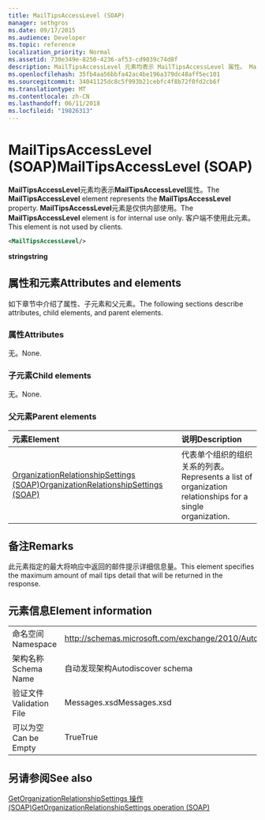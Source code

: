```yaml
---
title: MailTipsAccessLevel (SOAP)
manager: sethgros
ms.date: 09/17/2015
ms.audience: Developer
ms.topic: reference
localization_priority: Normal
ms.assetid: 730e349e-8250-4236-af53-cd9039c74d8f
description: MailTipsAccessLevel 元素均表示 MailTipsAccessLevel 属性。 MailTipsAccessLevel 元素是仅供内部使用。 客户端不使用此元素。
ms.openlocfilehash: 35fb4aa56bbfa42ac4be196a379dc48aff5ec101
ms.sourcegitcommit: 34041125dc8c5f993b21cebfc4f8b72f0fd2cb6f
ms.translationtype: MT
ms.contentlocale: zh-CN
ms.lasthandoff: 06/11/2018
ms.locfileid: "19826313"
---
```

# <a name="mailtipsaccesslevel-soap"></a><span data-ttu-id="41dc2-105">MailTipsAccessLevel (SOAP)</span><span class="sxs-lookup"><span data-stu-id="41dc2-105">MailTipsAccessLevel (SOAP)</span></span>

<span data-ttu-id="41dc2-106">**MailTipsAccessLevel**元素均表示**MailTipsAccessLevel**属性。</span><span class="sxs-lookup"><span data-stu-id="41dc2-106">The **MailTipsAccessLevel** element represents the **MailTipsAccessLevel** property.</span></span> <span data-ttu-id="41dc2-107">**MailTipsAccessLevel**元素是仅供内部使用。</span><span class="sxs-lookup"><span data-stu-id="41dc2-107">The **MailTipsAccessLevel** element is for internal use only.</span></span> <span data-ttu-id="41dc2-108">客户端不使用此元素。</span><span class="sxs-lookup"><span data-stu-id="41dc2-108">This element is not used by clients.</span></span> 
  
```XML
<MailTipsAccessLevel/>
```

 <span data-ttu-id="41dc2-109">**string**</span><span class="sxs-lookup"><span data-stu-id="41dc2-109">**string**</span></span>
## <a name="attributes-and-elements"></a><span data-ttu-id="41dc2-110">属性和元素</span><span class="sxs-lookup"><span data-stu-id="41dc2-110">Attributes and elements</span></span>

<span data-ttu-id="41dc2-111">如下章节中介绍了属性、子元素和父元素。</span><span class="sxs-lookup"><span data-stu-id="41dc2-111">The following sections describe attributes, child elements, and parent elements.</span></span>
  
### <a name="attributes"></a><span data-ttu-id="41dc2-112">属性</span><span class="sxs-lookup"><span data-stu-id="41dc2-112">Attributes</span></span>

<span data-ttu-id="41dc2-113">无。</span><span class="sxs-lookup"><span data-stu-id="41dc2-113">None.</span></span>
  
### <a name="child-elements"></a><span data-ttu-id="41dc2-114">子元素</span><span class="sxs-lookup"><span data-stu-id="41dc2-114">Child elements</span></span>

<span data-ttu-id="41dc2-115">无。</span><span class="sxs-lookup"><span data-stu-id="41dc2-115">None.</span></span>
  
### <a name="parent-elements"></a><span data-ttu-id="41dc2-116">父元素</span><span class="sxs-lookup"><span data-stu-id="41dc2-116">Parent elements</span></span>

|<span data-ttu-id="41dc2-117">**元素**</span><span class="sxs-lookup"><span data-stu-id="41dc2-117">**Element**</span></span>|<span data-ttu-id="41dc2-118">**说明**</span><span class="sxs-lookup"><span data-stu-id="41dc2-118">**Description**</span></span>|
|:-----|:-----|
|[<span data-ttu-id="41dc2-119">OrganizationRelationshipSettings (SOAP)</span><span class="sxs-lookup"><span data-stu-id="41dc2-119">OrganizationRelationshipSettings (SOAP)</span></span>](organizationrelationshipsettings-soap.md) <br/> |<span data-ttu-id="41dc2-120">代表单个组织的组织关系的列表。</span><span class="sxs-lookup"><span data-stu-id="41dc2-120">Represents a list of organization relationships for a single organization.</span></span>  <br/> |
   
## <a name="remarks"></a><span data-ttu-id="41dc2-121">备注</span><span class="sxs-lookup"><span data-stu-id="41dc2-121">Remarks</span></span>

<span data-ttu-id="41dc2-122">此元素指定的最大将响应中返回的邮件提示详细信息量。</span><span class="sxs-lookup"><span data-stu-id="41dc2-122">This element specifies the maximum amount of mail tips detail that will be returned in the response.</span></span>
  
## <a name="element-information"></a><span data-ttu-id="41dc2-123">元素信息</span><span class="sxs-lookup"><span data-stu-id="41dc2-123">Element information</span></span>

|||
|:-----|:-----|
|<span data-ttu-id="41dc2-124">命名空间</span><span class="sxs-lookup"><span data-stu-id="41dc2-124">Namespace</span></span>  <br/> |http://schemas.microsoft.com/exchange/2010/Autodiscover  <br/> |
|<span data-ttu-id="41dc2-125">架构名称</span><span class="sxs-lookup"><span data-stu-id="41dc2-125">Schema Name</span></span>  <br/> |<span data-ttu-id="41dc2-126">自动发现架构</span><span class="sxs-lookup"><span data-stu-id="41dc2-126">Autodiscover schema</span></span>  <br/> |
|<span data-ttu-id="41dc2-127">验证文件</span><span class="sxs-lookup"><span data-stu-id="41dc2-127">Validation File</span></span>  <br/> |<span data-ttu-id="41dc2-128">Messages.xsd</span><span class="sxs-lookup"><span data-stu-id="41dc2-128">Messages.xsd</span></span>  <br/> |
|<span data-ttu-id="41dc2-129">可以为空</span><span class="sxs-lookup"><span data-stu-id="41dc2-129">Can be Empty</span></span>  <br/> |<span data-ttu-id="41dc2-130">True</span><span class="sxs-lookup"><span data-stu-id="41dc2-130">True</span></span>  <br/> |
   
## <a name="see-also"></a><span data-ttu-id="41dc2-131">另请参阅</span><span class="sxs-lookup"><span data-stu-id="41dc2-131">See also</span></span>



[<span data-ttu-id="41dc2-132">GetOrganizationRelationshipSettings 操作 (SOAP)</span><span class="sxs-lookup"><span data-stu-id="41dc2-132">GetOrganizationRelationshipSettings operation (SOAP)</span></span>](getorganizationrelationshipsettings-operation-soap.md)

